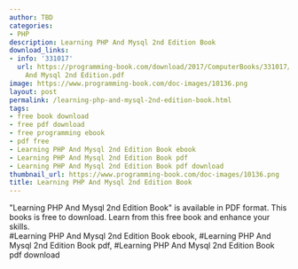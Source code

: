 ```yaml
---
author: TBD
categories:
- PHP
description: Learning PHP And Mysql 2nd Edition Book
download_links:
- info: '331017'
  url: https://programming-book.com/download/2017/ComputerBooks/331017/Learning PHP
    And Mysql 2nd Edition.pdf
image: https://www.programming-book.com/doc-images/10136.png
layout: post
permalink: /learning-php-and-mysql-2nd-edition-book.html
tags:
- free book download
- free pdf download
- free programming ebook
- pdf free
- Learning PHP And Mysql 2nd Edition Book ebook
- Learning PHP And Mysql 2nd Edition Book pdf
- Learning PHP And Mysql 2nd Edition Book pdf download
thumbnail_url: https://www.programming-book.com/doc-images/10136.png
title: Learning PHP And Mysql 2nd Edition Book
---
```


 
<div class="item-desc text-justify">
  "Learning PHP And Mysql 2nd Edition Book" is available in PDF format. This books is free to download. Learn from this free book and enhance your skills.
  <br>
  #Learning PHP And Mysql 2nd Edition Book ebook, #Learning PHP And Mysql 2nd Edition Book pdf, #Learning PHP And Mysql 2nd Edition Book pdf download
</div>